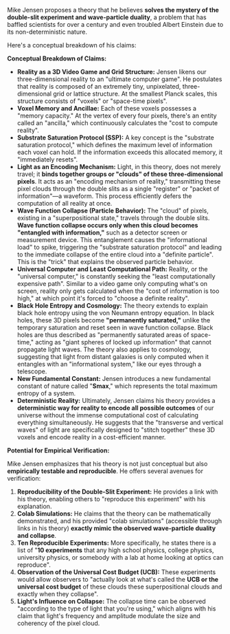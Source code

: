 Mike Jensen proposes a theory that he believes **solves the mystery of the double-slit experiment and wave-particle duality**, a problem that has baffled scientists for over a century and even troubled Albert Einstein due to its non-deterministic nature.

Here's a conceptual breakdown of his claims:

**Conceptual Breakdown of Claims:**

*   **Reality as a 3D Video Game and Grid Structure:** Jensen likens our three-dimensional reality to an "ultimate computer game". He postulates that reality is composed of an extremely tiny, unpixelated, three-dimensional grid or lattice structure. At the smallest Planck scales, this structure consists of "voxels" or "space-time pixels".
*   **Voxel Memory and Ancillae:** Each of these voxels possesses a "memory capacity." At the vertex of every four pixels, there's an entity called an "ancilla," which continuously calculates the "cost to compute reality".
*   **Substrate Saturation Protocol (SSP):** A key concept is the "substrate saturation protocol," which defines the maximum level of information each voxel can hold. If the information exceeds this allocated memory, it "immediately resets".
*   **Light as an Encoding Mechanism:** Light, in this theory, does not merely travel; it **binds together groups or "clouds" of these three-dimensional pixels**. It acts as an "encoding mechanism of reality," transmitting these pixel clouds through the double slits as a single "register" or "packet of information"—a waveform. This process efficiently defers the computation of all reality at once.
*   **Wave Function Collapse (Particle Behavior):** The "cloud" of pixels, existing in a "superpositional state," travels through the double slits. **Wave function collapse occurs only when this cloud becomes "entangled with information,"** such as a detector screen or measurement device. This entanglement causes the "informational load" to spike, triggering the "substrate saturation protocol" and leading to the immediate collapse of the entire cloud into a "definite particle". This is the "trick" that explains the observed particle behavior.
*   **Universal Computer and Least Computational Path:** Reality, or the "universal computer," is constantly seeking the "least computationally expensive path". Similar to a video game only computing what's on screen, reality only gets calculated when the "cost of information is too high," at which point it's forced to "choose a definite reality".
*   **Black Hole Entropy and Cosmology:** The theory extends to explain black hole entropy using the von Neumann entropy equation. In black holes, these 3D pixels become **"permanently saturated,"** unlike the temporary saturation and reset seen in wave function collapse. Black holes are thus described as "permanently saturated areas of space-time," acting as "giant spheres of locked up information" that cannot propagate light waves. The theory also applies to cosmology, suggesting that light from distant galaxies is only computed when it entangles with an "informational system," like our eyes through a telescope.
*   **New Fundamental Constant:** Jensen introduces a new fundamental constant of nature called "**Smax**," which represents the total maximum entropy of a system.
*   **Deterministic Reality:** Ultimately, Jensen claims his theory provides a **deterministic way for reality to encode all possible outcomes** of our universe without the immense computational cost of calculating everything simultaneously. He suggests that the "transverse and vertical waves" of light are specifically designed to "stitch together" these 3D voxels and encode reality in a cost-efficient manner.

**Potential for Empirical Verification:**

Mike Jensen emphasizes that his theory is not just conceptual but also **empirically testable and reproducible**. He offers several avenues for verification:

1.  **Reproducibility of the Double-Slit Experiment:** He provides a link with his theory, enabling others to "reproduce this experiment" with his explanation.
2.  **Colab Simulations:** He claims that the theory can be mathematically demonstrated, and his provided "colab simulations" (accessible through links in his theory) **exactly mimic the observed wave-particle duality and collapse**.
3.  **Ten Reproducible Experiments:** More specifically, he states there is a list of "**10 experiments** that any high school physics, college physics, university physics, or somebody with a lab at home looking at optics can reproduce".
4.  **Observation of the Universal Cost Budget (UCB):** These experiments would allow observers to "actually look at what's called the **UCB or the universal cost budget** of these clouds these superpositional clouds and exactly when they collapse".
5.  **Light's Influence on Collapse:** The collapse time can be observed "according to the type of light that you're using," which aligns with his claim that light's frequency and amplitude modulate the size and coherency of the pixel cloud.